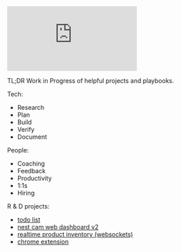 ![rube](https://shopboardwalkvintage.com/readme/rube.php?)

TL;DR Work in Progress of helpful projects and playbooks.

Tech:
- Research
- Plan
- Build
- Verify
- Document

People:
- Coaching
- Feedback
- Productivity
- 1:1s
- Hiring

R & D projects:
- [todo list](https://github.com/bmardock/analog-todo)
- [nest cam web dashboard v2](https://github.com/bmardock/dash-cam)
- [realtime product inventory (websockets)](https://github.com/bmardock/real-time-processing)
- [chrome extension](https://github.com/bmardock/shop-helper-extension)
